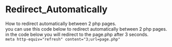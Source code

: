 # Redirect_Automatically
How to redirect automatically between 2 php pages.<br>
you can use this code below to redirect automatically between 2 php pages.
in the code below you will redirect to the page.php after 3 seconds.<br>
<code>meta http-equiv="refresh" content="3;url=page.php"</code>
